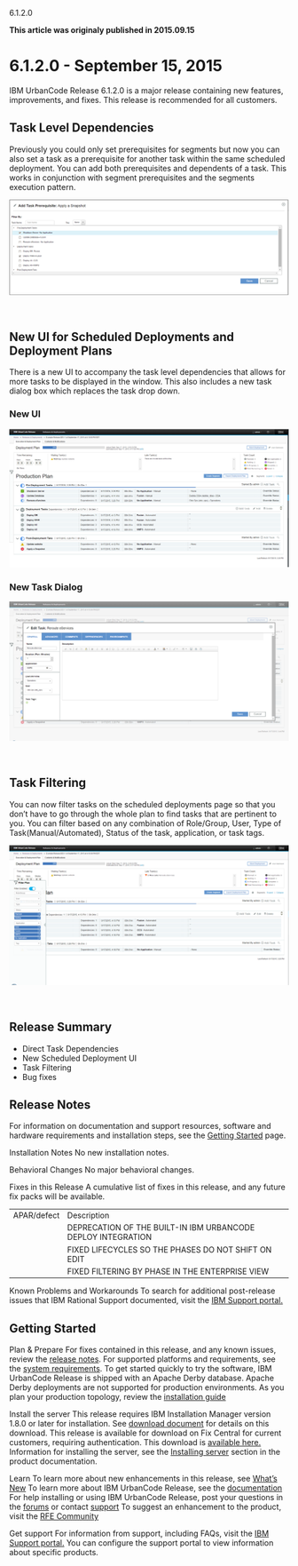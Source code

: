 





6.1.2.0

**This article was originaly published in 2015.09.15**


6.1.2.0 - September 15, 2015
============================




IBM UrbanCode Release 6.1.2.0 is a major release containing new features, improvements, and fixes. This release is recommended for all customers.

Task Level Dependencies
-----------------------


Previously you could only set prerequisites for segments but now you can also set a task as a prerequisite for another task within the same scheduled deployment. You can add both prerequisites and dependents of a task. This works in conjunction with segment prerequisites and the segments execution pattern.  

[![taskprereq](taskprereq.png)](taskprereq.png)


 


New UI for Scheduled Deployments and Deployment Plans
-----------------------------------------------------


There is a new UI to accompany the task level dependencies that allows for more tasks to be displayed in the window. This also includes a new task dialog box which replaces the task drop down.


###  New UI


[![scheduledDeploymentPage](scheduleddeploymentpage1.png)](scheduleddeploymentpage1.png)


###  New Task Dialog


[![TaskDialog1](taskdialog1.png)](taskdialog1.png)


 


Task Filtering
--------------


You can now filter tasks on the scheduled deployments page so that you don’t have to go through the whole plan to find tasks that are pertinent to you. You can filter based on any combination of Role/Group, User, Type of Task(Manual/Automated), Status of the task, application, or task tags.  

[![TaskFiltering](taskfiltering.png)](taskfiltering.png)



 

Release Summary
---------------

  
* Direct Task Dependencies
* New Scheduled Deployment UI
* Task Filtering
* Bug fixes

Release Notes
-------------

  
For information on documentation and support resources, software and hardware requirements and installation steps, see the [Getting Started](../getting-started/) page.


Installation Notes
No new installation notes.



Behavioral Changes
No major behavioral changes.






Fixes in this Release
A cumulative list of fixes in this release, and any future fix packs will be available.






|  |  |
| --- | --- |
| APAR/defect | Description |
|  | DEPRECATION OF THE BUILT-IN IBM URBANCODE DEPLOY INTEGRATION |
|  | FIXED LIFECYCLES SO THE PHASES DO NOT SHIFT ON EDIT |
|  | FIXED FILTERING BY PHASE IN THE ENTERPRISE VIEW |





Known Problems and Workarounds
To search for additional post-release issues that IBM Rational Support documented, visit the [IBM Support portal.](https://www-947.ibm.com/support/entry/myportal/support?brandind=Rational)



Getting Started
---------------

  

Plan & Prepare
For fixes contained in this release, and any known issues, review the [release notes](../release-notes/). For supported platforms and requirements, see the [system requirements](http://www-03.ibm.com/software/products/en/ucrel#tab_othertab1). To get started quickly to try the software, IBM UrbanCode Release is shipped with an Apache Derby database. Apache Derby deployments are not supported for production environments. As you plan your production topology, review the [installation guide](http://www-01.ibm.com/support/knowledgecenter/SS4GCC_6.1.2/com.ibm.urelease.doc/topics/install_ov.html)





Install the server
This release requires IBM Installation Manager version 1.8.0 or later for installation. See [download document](http://www-01.ibm.com/support/docview.wss?uid=swg24036814) for details on this download. This release is available for download on Fix Central for current customers, requiring authentication. This download is [available here.](http://www-933.ibm.com/support/fixcentral/swg/downloadFixes?parent=ibm%7ERational&product=ibm/Rational/UrbanCode+Release&release=All&platform=All&function=fixId&fixids=6.1.2.0-UrbanCode-Release&includeRequisites=1&includeSupersedes=0&downloadMethod=http) Information for installing the server, see the [Installing server](http://www-01.ibm.com/support/knowledgecenter/SS4GCC_6.1.2/com.ibm.urelease.doc/topics/install_ov.html) section in the product documentation.



Learn
To learn more about new enhancements in this release, see [What’s New](../) To learn more about IBM UrbanCode Release, see the [documentation](http://www-01.ibm.com/support/knowledgecenter/SS4GCC_6.1.2/com.ibm.urelease.doc/ucr61_welcome.html) For help installing or using IBM UrbanCode Release, post your questions in the [forums](https://developer.ibm.com/answers?community=urbancode) or contact [support](http://www-947.ibm.com/support/entry/portal/support?brandind=Rational) To suggest an enhancement to the product, visit the [RFE Community](http://www.ibm.com/developerworks/rfe/execute?use_case=submitRfe)





Get support
For information from support, including FAQs, visit the [IBM Support portal.](http://www-947.ibm.com/support/entry/portal/support?brandind=Rational) You can configure the support portal to view information about specific products.







